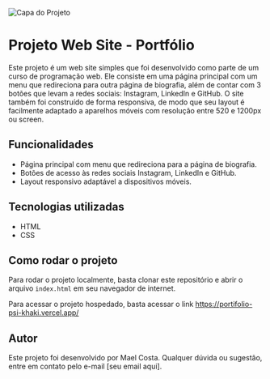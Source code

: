 ![Capa do Projeto](https://user-images.githubusercontent.com/123614086/233240354-f80ceefa-7284-487f-93e7-adbd2f08470d.jpg)


# Projeto Web Site - Portfólio

Este projeto é um web site simples que foi desenvolvido como parte de um curso de programação web. 
Ele consiste em uma página principal com um menu que redireciona para outra página de biografia, 
além de contar com 3 botões que levam a redes sociais: Instagram, LinkedIn e GitHub. O site também foi construído de forma responsiva, 
de modo que seu layout é facilmente adaptado a aparelhos móveis com resolução entre 520 e 1200px ou screen.

## Funcionalidades

- Página principal com menu que redireciona para a página de biografia.
- Botões de acesso às redes sociais Instagram, LinkedIn e GitHub.
- Layout responsivo adaptável a dispositivos móveis.

## Tecnologias utilizadas

- HTML
- CSS

## Como rodar o projeto

Para rodar o projeto localmente, basta clonar este repositório e abrir o arquivo `index.html` em seu navegador de internet.

Para acessar o projeto hospedado, basta acessar o link https://portifolio-psi-khaki.vercel.app/

## Autor

Este projeto foi desenvolvido por Mael Costa. Qualquer dúvida ou sugestão, entre em contato pelo e-mail [seu email aqui].
